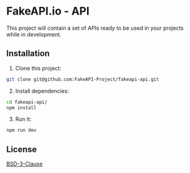 # FakeAPI.io - API
This project will contain a set of APIs ready to be used in your projects while in development.

## Installation
1. Clone this project:
```bash
git clone git@github.com:FakeAPI-Project/fakeapi-api.git
```

2. Install dependencies:
```bash
cd fakeapi-api/
npm install
```

3. Run it:
```bash
npm run dev
```

## License
[BSD-3-Clause](https://github.com/vcgtz/rndjs/blob/main/LICENSE)
